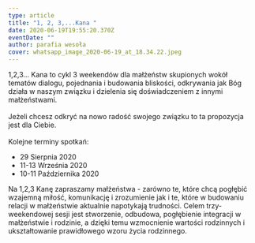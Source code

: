 ```yaml
---
type: article
title: "1, 2, 3,...Kana "
date: 2020-06-19T19:55:20.370Z
eventDate: ""
author: parafia wesoła
cover: whatsapp_image_2020-06-19_at_18.34.22.jpeg
---
```

<!--StartFragment-->

1,2,3... Kana to cykl 3 weekendów dla małżeństw skupionych wokół tematów dialogu, pojednania i budowania bliskości, odkrywania jak Bóg działa w naszym związku i dzielenia się doświadczeniem z innymi małżeństwami.\
\
Jeżeli chcesz odkryć na nowo radość swojego związku to ta propozycja jest dla Ciebie.\
\
Kolejne terminy spotkań:

* 29 Sierpnia 2020
* 11-13 Września 2020
* 10-11 Października 2020

Na 1,2,3 Kanę zapraszamy małżeństwa - zarówno te, które chcą pogłębić wzajemną miłość, komunikację i zrozumienie jak i te, które w budowaniu relacji w małżeństwie aktualnie napotykają trudności. Celem trzy-weekendowej sesji jest stworzenie, odbudowa, pogłębienie integracji w małżeństwie i rodzinie, a dzięki temu wzmocnienie wartości rodzinnych i ukształtowanie prawidłowego wzoru życia rodzinnego.

<!--EndFragment-->
